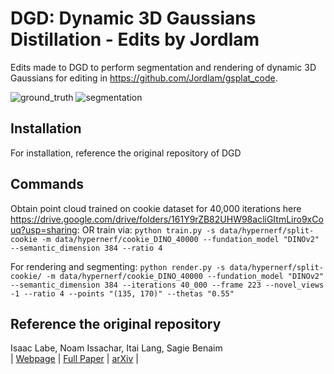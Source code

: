 # DGD: Dynamic 3D Gaussians Distillation - Edits by Jordlam
Edits made to DGD to perform segmentation and rendering of dynamic 3D Gaussians for editing in https://github.com/Jordlam/gsplat_code.

![ground_truth](./demo/cookie_gt.gif)
![segmentation](./demo/cookie_seg.gif)

## Installation
For installation, reference the original repository of DGD

## Commands
Obtain point cloud trained on cookie dataset for 40,000 iterations here https://drive.google.com/drive/folders/161Y9rZB82UHW98acliGItmLiro9xCouq?usp=sharing:
OR
train via:
```python train.py -s data/hypernerf/split-cookie -m data/hypernerf/cookie_DINO_40000 --fundation_model "DINOv2" --semantic_dimension 384 --ratio 4```

For rendering and segmenting:
```python render.py -s data/hypernerf/split-cookie/ -m data/hypernerf/cookie_DINO_40000 --fundation_model "DINOv2" --semantic_dimension 384 --iterations 40_000 --frame 223 --novel_views -1 --ratio 4 --points "(135, 170)" --thetas "0.55"```

## Reference the original repository
Isaac Labe, Noam Issachar, Itai Lang, Sagie Benaim<br>
| [Webpage](https://isaaclabe.github.io/DGD-Website/) | [Full Paper](https://arxiv.org/pdf/2405.19321) | [arXiv](https://arxiv.org/abs/2405.19321) |
